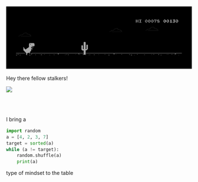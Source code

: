 ![image](https://github.com/abhilxsh07/abhilxsh07/blob/main/dino%20invert.gif?raw=true)

Hey there fellow stalkers!

<a href="https://github.com/abhilxsh07">
  <img src="https://komarev.com/ghpvc/?username=abhilxsh07&color=blueviolet&label=Stalkers" />
</a>


<br><br>


I bring a

```python
import random
a = [4, 2, 3, 7]
target = sorted(a)
while (a != target):
    random.shuffle(a)
    print(a)
```
type of mindset to the table
